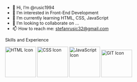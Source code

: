 - 👋 Hi, I’m @rusic1994
- 👀 I’m interested in Front-End Development
- 🌱 I’m currently learning HTML, CSS, JavaScript
- 💞️ I’m looking to collaborate on ...
- 📫 How to reach me: stefanrusic32@gmail.com

<!---
rusic1994/rusic1994 is a ✨ special ✨ repository because its `README.md` (this file) appears on your GitHub profile.
You can click the Preview link to take a look at your changes.
--->
Skills and Experience

<img src="images/html5-logo.png" alt="HTML Icon" height="100px;" width="100px;">
<img src="images/css3-logo.png" alt="CSS Icon" height="100px;" width="100px;">
<img src="images/javascript-logo.png" alt="JavaScript Icon" height="100px;" width="100px;">
<img src="images/git-logo.png" alt="GIT Icon" height="90px;" width="100px;">
